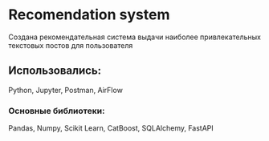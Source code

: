 # Recomendation system
Создана рекомендательная система выдачи наиболее привлекательных текстовых постов для пользователя

## Использовались:
Python, Jupyter, Postman, AirFlow
### Основные библиотеки:
Pandas, Numpy, Scikit Learn, CatBoost, SQLAlchemy, FastAPI
